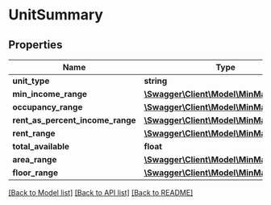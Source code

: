 # UnitSummary

## Properties
Name | Type | Description | Notes
------------ | ------------- | ------------- | -------------
**unit_type** | **string** |  | 
**min_income_range** | [**\Swagger\Client\Model\MinMaxCurrency**](MinMaxCurrency.md) |  | 
**occupancy_range** | [**\Swagger\Client\Model\MinMax**](MinMax.md) |  | 
**rent_as_percent_income_range** | [**\Swagger\Client\Model\MinMax**](MinMax.md) |  | 
**rent_range** | [**\Swagger\Client\Model\MinMaxCurrency**](MinMaxCurrency.md) |  | 
**total_available** | **float** |  | 
**area_range** | [**\Swagger\Client\Model\MinMax**](MinMax.md) |  | 
**floor_range** | [**\Swagger\Client\Model\MinMax**](MinMax.md) |  | [optional] 

[[Back to Model list]](../../README.md#documentation-for-models) [[Back to API list]](../../README.md#documentation-for-api-endpoints) [[Back to README]](../../README.md)


